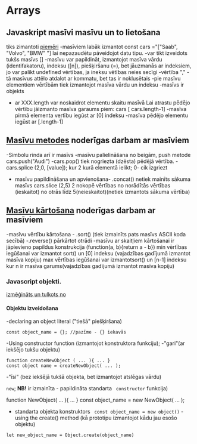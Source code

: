 # Arrays
## Javaskript masīvi masīvu un to lietošana
tiks zimantoti [piemēri](https://www.w3schools.com/js/js_arrays.asp)
-masīviem labāk izmantot const cars ="["Saab", "Volvo", "BMW" "] lai nepazaudētu pāveidojot datu tipu.
-var tikt izveidots tukšs masīvs []
-masīvu var papildināt, izmantojot masīva vārdu (identifakatoru), indeksu ([n]), piešķiršanu (=), bet jāuzmanās ar indeksiem, jo var palikt undefined vērtības, ja ineksu vētības neies secīgi
-vērtība "," - tā masīvus attēlo atdalot ar kommatu, bet tas ir noklusētais
-pie masīvu elementiem vērtībām tiek izmantojot masīva vārdu un indeksu
-masīvs ir objekts
- ar XXX.length var noskaidrot elementu skaitu masīvā
Lai atrastu pēdējo vērtību jāizmanto masīva garaums piem: 
cars [ cars.length-1]
-masīva pirmā elementa veŗtību iegūst ar [0] indeksu
-masīva pēdējo elementu iegūst ar [.length-1]
## [Masīvu  metodes](https://www.w3schools.com/js/js_array_methods.asp) noderīgas darbam ar masīviem
-Simbolu rinda arī ir masīvs
-masīvu palielināšana no beigām, push metode cars.push("Audi")
-cars.pop() tiek nogriezta (dzēsta) pēdējā vērtība. 
-cars.splice (2,0, [value]); kur 2 kurā elementā ielikt; 0- cik izgriezt
- masīvu papildināšana un apvienošana- .concat() netiek mainīts sākuma masīvs
cars.slice (2,5)  2 nokopē vērtības no norādītās vērtības (ieskaitot) no otrās līdz 5(neieskaitot)(netiek izmantots sākuma vērtība)
## [Masīvu  kārtošana](https://www.w3schools.com/js/js_array_sort.asp) noderīgas darbam ar masīviem
-masīvu vērtību kārtošana - .sort() (tiek izmainīts pats masīvs ASCII koda secībā)
-.reverse() pārkārtot otrādi
-masīvu ar skaitļiem kārtošanai ir jāpievieno papildus konstrukcija (function(a, b){return a - b})
min vērtības iegūšanai var izmantot sort() un [0] indeksu (vajadzības gadījumā izmantot masīva kopiju)
max vērtības iegūšanai var izmantotsort() un [n-1] indeksu kur n ir masīva garums(vajadzības gadījumā izmantot masīva kopiju)
### Javascript objekti.
[izmēģināts un tulkots no](https://developer.mozilla.org/en-US/docs/Learn/JavaScript/Objects/Object-oriented_JS)
#### Objektu izveidošana
-declaring an object literal ("tiešā" piešķiršana)  
```
const object_name = {}; //pazīme - {} iekavās
```
-Using constructor function (izmantojot konstruktora funkciju);
-"gari"(ar iekšējo tukšu objektu)
```
function createNewObject ( ... ){ ... }
const object name = createNewObject( ... );
```
-"īsi" (bez iekšējā tukšā objekta, bet izmantojot atslēgas vārdu)

```new```; **NB!** ir izmainīta - papildināta standarta
``` constructor``` funkcija)

function NewObject( ... ){ ... }
const object_name = new NewObject( ... );

- standarta objekta konstruktors
``` const object_name = new object()```
-using the create() method (kā prototipu izmantojot kādu jau esošo objektu)
```
let new_object_name = Object.create(object_name)
```

